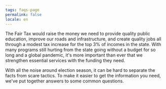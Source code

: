 ```yaml
---
tags: faqs-page
permalink: false
locale: en
---
```


The Fair Tax would raise the money we need to provide quality public education, improve our roads and infrastructure, and create quality jobs all through a modest tax increase for the top 3% of incomes in the state. With many programs still hurting from the state going without a budget for so long and a global pandemic, it's more important than ever that we strengthen essential services with the funding they need.

With all the noise around election season, it can be hard to separate the facts from scare tactics. To make it easier to get the information you need, we've put together answers to some common questions.
